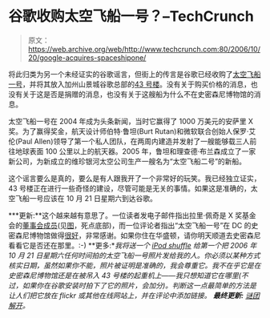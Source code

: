 # 谷歌收购太空飞船一号？–TechCrunch

> 原文：<https://web.archive.org/web/http://www.techcrunch.com:80/2006/10/20/google-acquires-spaceshipone/>

将此归类为另一个未经证实的谷歌谣言，但街上的传言是谷歌已经收购了[太空飞船一号](https://web.archive.org/web/20211026221032/http://www.scaled.com/projects/tierone/)，并将其放入加州山景城谷歌总部的[43 号楼](https://web.archive.org/web/20211026221032/http://isotropic.org/bang7/directions/plexdetail.png)。没有关于购买价格的消息，也没有关于这是否是捐赠的消息，也没有关于这艘船为什么不在史密森尼博物馆的消息。

太空飞船一号在 2004 年成为头条新闻，当时它赢得了 1000 万美元的安萨里 X 奖。为了赢得奖金，航天设计师伯特·鲁坦(Burt Rutan)和微软联合创始人保罗·艾伦(Paul Allen)领导了第一个私人团队，在两周内建造并发射了一艘能够载三人前往地球表面 100 公里以上的航天器。2005 年，鲁坦和理查德·布兰森成立了一家新公司，为新成立的维珍银河太空公司生产一艘名为“太空飞船二号”的新船。

这个谣言要么是真的，要么是有人跟我开了一个非常好的玩笑。我已经独立证实，43 号楼正在进行一些奇怪的建设，尽管可能是无关的事情。如果这是准确的，太空飞船一号应该在 10 月 21 日星期六到达谷歌。

***更新:**这个越来越有意思了。一位读者发电子邮件指出拉里·佩奇是 X 奖基金会的[董事会成员](https://web.archive.org/web/20211026221032/http://www.xprize.org/about/board.html)(见[图](https://web.archive.org/web/20211026221032/http://www.xprize.org/about/)，死点底部)，而一位评论者指出“太空飞船一号”在 DC 的史密森尼博物馆做得[很好](https://web.archive.org/web/20211026221032/http://en.wikipedia.org/wiki/Image:Ss1_smithsonian.jpg)，非常感谢。如果你住在华盛顿，请你明天顺道去史密森尼看看它是否还在那里。:-)
 **更多:**我将送一个 [iPod shuffle](https://web.archive.org/web/20211026221032/http://www.apple.com/ipodshuffle/) 给第一个把 2006 年 10 月 21 日星期六任何时间拍的太空飞船一号照片发给我的人。你必须以某种方式核实日期，虽然如果你不能，照片被证明是准确的，我会尊重它。我不在乎它是在史密森尼博物馆还是在被吊入 43 号楼的起重机上——我只想知道它在哪里(不过，如果你在谷歌安装时拍下了它的照片，会加分)。判断这一点最简单的方法是让人们把它放在 flickr 或其他在线网站上，并在评论中添加链接。*
 ***最终更新:** [谜团解开](https://web.archive.org/web/20211026221032/http://www.beta.techcrunch.com/2006/10/21/spaceshipone-mystery-solved/)。*